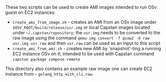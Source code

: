 These two scripts can be used to create AMI images intended to run OSv guest on EC2 instances:

* `create_ami_from_image.sh` - creates an AMI from an OSv image under `$OSV_ROOT/build/release/usr.img` or local Capstan images located under `~/.capstan/repository`; the `usr.img` needs to be converted to the raw image using the command `qemu-img convert -f qcow2 -O raw usr.img usr.raw` and then `usr.raw` can be used as an input to this script
* `create_ami_from_ami.sh` - creates new AMI by 'snapshot'-ting a running EC2 instance OSv on it; intended to be used with Capstan command `capstan package compose-remote`  

This directory also contains an example raw image one can create EC2 instance from - `golang_http_with_cli.raw`.
